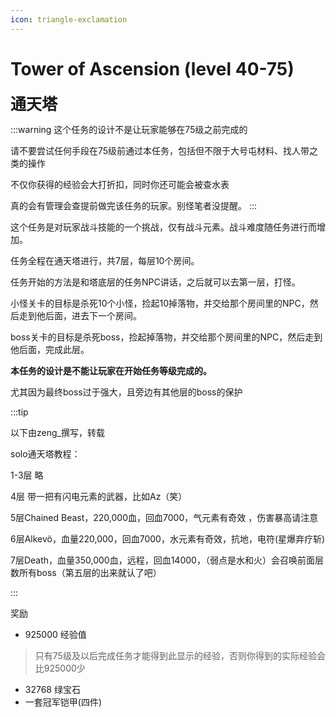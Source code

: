 ```yaml
---
icon: triangle-exclamation
---
```



# Tower of Ascension (level 40-75)
<span style="font-size: 25px;">**通天塔**</span>

:::warning
这个任务的设计不是让玩家能够在75级之前完成的

请不要尝试任何手段在75级前通过本任务，包括但不限于大号屯材料、找人带之类的操作

不仅你获得的经验会大打折扣，同时你还可能会被查水表

真的会有管理会查提前做完该任务的玩家。别怪笔者没提醒。
:::

这个任务是对玩家战斗技能的一个挑战，仅有战斗元素。战斗难度随任务进行而增加。

任务全程在通天塔进行，共7层，每层10个房间。

任务开始的方法是和塔底层的任务NPC讲话，之后就可以去第一层，打怪。

小怪关卡的目标是杀死10个小怪，捡起10掉落物，并交给那个房间里的NPC，然后走到他后面，进去下一个房间。

boss关卡的目标是杀死boss，捡起掉落物，并交给那个房间里的NPC，然后走到他后面，完成此层。

**本任务的设计是不能让玩家在开始任务等级完成的。**

尤其因为最终boss过于强大，且旁边有其他层的boss的保护


:::tip

以下由zeng_撰写，转载

solo通天塔教程：

1-3层   略

4层 带一把有闪电元素的武器，比如Az（笑）

5层Chained Beast，220,000血，回血7000，气元素有奇效 ，伤害暴高请注意

6层Alkevö，血量220,000，回血7000，水元素有奇效，抗地，电符(星爆弃疗斩)

7层Death，血量350,000血，远程，回血14000，（弱点是水和火）会召唤前面层数所有boss（第五层的出来就认了吧）

:::

奖励
+ 925000 经验值
>只有75级及以后完成任务才能得到此显示的经验，否则你得到的实际经验会比925000少
+ 32768 绿宝石
+ 一套冠军铠甲(四件)
